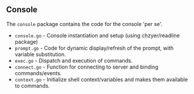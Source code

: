 ## Console

The `console` package contains the code for the console 'per se'.

* `console.go`      - Console instantiation and setup (using chzyer/readline package)
* `prompt.go`       - Code for dynamic display/refresh of the prompt, with variable substitution.
* `exec.go`         - Dispatch and execution of commands.
* `connect.go`      - Function for connecting to server and binding commands/events.
* `context.go`      - Initialize shell context/variables and makes them available to commands.

